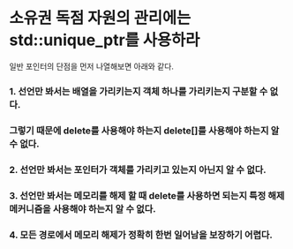 # 소유권 독점 자원의 관리에는 std::unique_ptr를 사용하라

일반 포인터의 단점을 먼저 나열해보면 아래와 같다.

### 1. 선언만 봐서는 배열을 가리키는지 객체 하나를 가리키는지 구분할 수 없다.
###   그렇기 때문에 delete를 사용해야 하는지 delete[]를 사용해야 하는지 알 수 없다.
### 2. 선언만 봐서는 포인터가 객체를 가리키고 있는지 아닌지 알 수 없다.
### 3. 선언만 봐서는 메모리를 해제 할 때 delete를 사용하면 되는지 특정 해제 메커니즘을 사용해야 하는지 알 수 없다.
### 4. 모든 경로에서 메모리 해제가 정확히 한번 일어남을 보장하기 어렵다.
